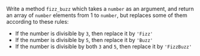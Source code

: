 Write a method `fizz_buzz` which takes a `number` as an argument, and
return an array of `number` elements from 1 to `number`, but replaces some
of them according to these rules:

- If the number is divisible by `3`, then replace it by `'Fizz'`
- If the number is divisible by `5`, then replace it by `'Buzz'`
- If the number is divisible by both `3` and `5`, then replace it by `'FizzBuzz'`

